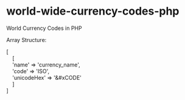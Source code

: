 # world-wide-currency-codes-php
World Currency Codes in PHP

Array Structure:

[<br>
  &nbsp;&nbsp;&nbsp;&nbsp;[
   <br>&nbsp;&nbsp;&nbsp;&nbsp;'name' => 'currency_name',<br>
    &nbsp;&nbsp;&nbsp;&nbsp;'code' => 'ISO',<br>
    &nbsp;&nbsp;&nbsp;&nbsp;'unicodeHex' => '&#xCODE'<br>
  &nbsp;&nbsp;&nbsp;&nbsp;]<br>
]
